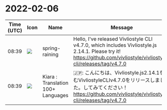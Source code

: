 # 2022-02-06

|Time (UTC)|Icon|Name|Message|
|---|---|---|---|
|08:39|![](https://secure.gravatar.com/avatar/1ac180f0868137292905c311b5fff781.jpg?s=72&d=https%3A%2F%2Fa.slack-edge.com%2Fdf10d%2Fimg%2Favatars%2Fava_0021-72.png)|spring-raining|Hello, I've released Vivliostyle CLI v4.7.0, which includes Vivliostyle.js 2.14.1. Please try it!<br><https://github.com/vivliostyle/vivliostyle-cli/releases/tag/v4.7.0>|
|08:39|![](https://avatars.slack-edge.com/2021-08-02/2324149410423_2aa7423c4133ecb9f168_72.png)|Kiara : Translation 100+ Languages|🇯🇵: こんにちは、Vivliostyle.js2.14.1を含むVivliostyleCLIv4.7.0をリリースしました。してみてください！<br><https://github.com/vivliostyle/vivliostyle-cli/releases/tag/v4.7.0>|
